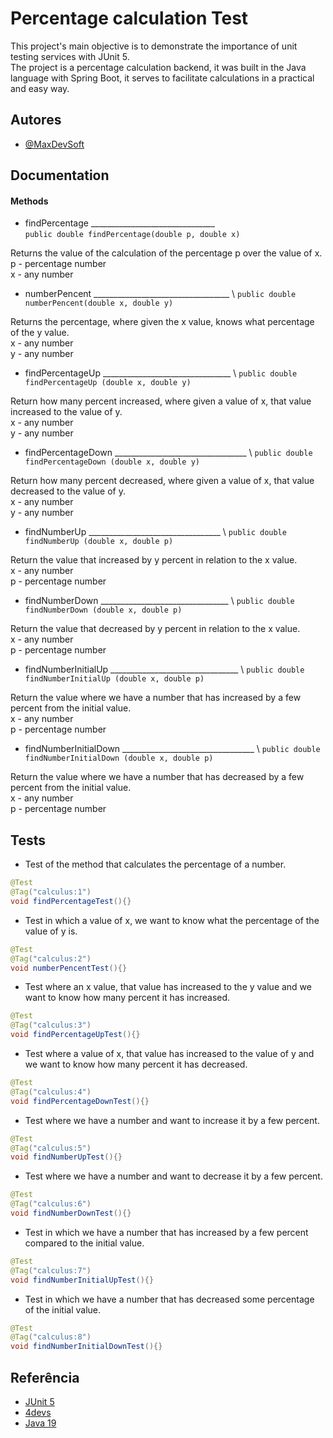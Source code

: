 
# Percentage calculation Test

This project's main objective is to demonstrate the importance of unit testing services with JUnit 5. \
The project is a percentage calculation backend, it was built in the Java language with Spring Boot, it serves to facilitate calculations in a practical and easy way.


## Autores

- [@MaxDevSoft](https://github.com/MaxDevSoft)


## Documentation 

#### Methods

* findPercentage _______________________________ \
`public double findPercentage(double p, double x)`

Returns the value of the calculation of the percentage p over the value of x. \
p - percentage number \
x - any number

* numberPencent __________________________________ \ 
`public double numberPencent(double x, double y)`

Returns the percentage, where given the x value, knows what percentage of the y value. \
x - any number \
y - any number

* findPercentageUp ________________________________ \ 
`public double findPercentageUp (double x, double y)`

Return how many percent increased, where given a value of x, that value increased to the value of y. \
x - any number \
y - any number

* findPercentageDown _________________________________ \ 
`public double findPercentageDown (double x, double y)`

Return how many percent decreased, where given a value of x, that value decreased to the value of y. \
x - any number \
y - any number

* findNumberUp _________________________________ \ 
`public double findNumberUp (double x, double p)`

Return the value that increased by y percent in relation to the x value. \
x - any number \
p - percentage number 

* findNumberDown ________________________________ \ 
`public double findNumberDown (double x, double p)`

Return the value that decreased by y percent in relation to the x value. \
x - any number \
p - percentage number

* findNumberInitialUp ________________________________ \ 
`public double findNumberInitialUp (double x, double p)`

Return the value where we have a number that has increased by a few percent from the initial value. \
x - any number \
p - percentage number

* findNumberInitialDown _________________________________ \ 
`public double findNumberInitialDown (double x, double p)`

Return the value where we have a number that has decreased by a few percent from the initial value. \
x - any number \
p - percentage number
## Tests 

* Test of the method that calculates the percentage of a number.
```java
@Test
@Tag("calculus:1")
void findPercentageTest(){}
```

* Test in which a value of x, we want to know what the percentage of the value of y is.
```java
@Test
@Tag("calculus:2")
void numberPencentTest(){}
```

* Test where an x ​​value, that value has increased to the y value and we want to know how many percent it has increased.
```java
@Test
@Tag("calculus:3")
void findPercentageUpTest(){}
```

* Test where a value of x, that value has increased to the value of y and we want to know how many percent it has decreased.
```java
@Test
@Tag("calculus:4")
void findPercentageDownTest(){}
```

* Test where we have a number and want to increase it by a few percent.
```java
@Test
@Tag("calculus:5")
void findNumberUpTest(){}
```

* Test where we have a number and want to decrease it by a few percent.
```java
@Test
@Tag("calculus:6")
void findNumberDownTest(){}
```

* Test in which we have a number that has increased by a few percent compared to the initial value.
```java
@Test
@Tag("calculus:7")
void findNumberInitialUpTest(){}
```

* Test in which we have a number that has decreased some percentage of the initial value.
```java
@Test
@Tag("calculus:8")
void findNumberInitialDownTest(){}
```


## Referência

 - [JUnit 5](https://junit.org/junit5/)
 - [4devs](https://www.4devs.com.br/calculadora_porcentagem)
 - [Java 19](https://docs.oracle.com/en/java/javase/19/docs/api/index.html)
